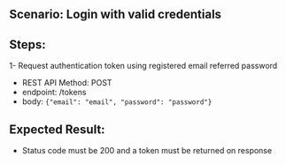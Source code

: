 ## Scenario: Login with valid credentials 

## Steps:

1- Request authentication token using registered email referred password

- REST API Method: POST
- endpoint: /tokens
- body: `{"email": "email", "password": "password"}`


 
## Expected Result: 

- Status code must be 200 and a token must be returned on response